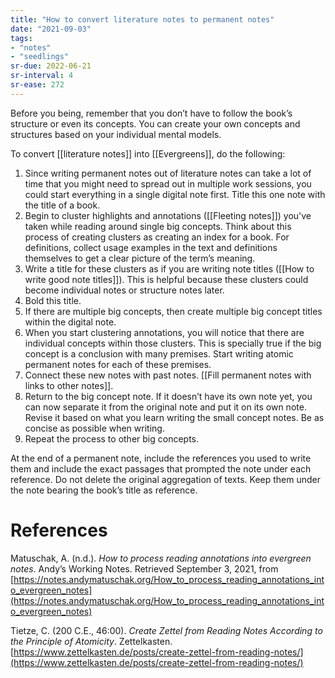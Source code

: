 ```yaml
---
title: "How to convert literature notes to permanent notes"
date: "2021-09-03"
tags:
- "notes"
- "seedlings"
sr-due: 2022-06-21
sr-interval: 4
sr-ease: 272
---
```


Before you being, remember that you don’t have to follow the book’s structure or even its concepts. You can create your own concepts and structures based on your individual mental models.

To convert [[literature notes]] into [[Evergreens]], do the following:

1. Since writing permanent notes out of literature notes can take a lot of time that you might need to spread out in multiple work sessions, you could start everything in a single digital note first. Title this one note with the title of a book.
2. Begin to cluster highlights and annotations ([[Fleeting notes]]) you've taken while reading around single big concepts. Think about this process of creating clusters as creating an index for a book. For definitions, collect usage examples in the text and definitions themselves to get a clear picture of the term’s meaning.
3. Write a title for these clusters as if you are writing note titles ([[How to write good note titles]]). This is helpful because these clusters could become individual notes or structure notes later.
4. Bold this title.
5. If there are multiple big concepts, then create multiple big concept titles within the digital note.
6. When you start clustering annotations, you will notice that there are individual concepts within those clusters. This is specially true if the big concept is a conclusion with many premises. Start writing atomic permanent notes for each of these premises.
7. Connect these new notes with past notes. [[Fill permanent notes with links to other notes]].
8. Return to the big concept note. If it doesn’t have its own note yet, you can now separate it from the original note and put it on its own note. Revise it based on what you learn writing the small concept notes. Be as concise as possible when writing.
9. Repeat the process to other big concepts.

At the end of a permanent note, include the references you used to write them and include the exact passages that prompted the note under each reference. Do not delete the original aggregation of texts. Keep them under the note bearing the book’s title as reference.

# References

Matuschak, A. (n.d.). *How to process reading annotations into evergreen notes*. Andyʼs Working Notes. Retrieved September 3, 2021, from [https://notes.andymatuschak.org/How_to_process_reading_annotations_into_evergreen_notes](https://notes.andymatuschak.org/How_to_process_reading_annotations_into_evergreen_notes)

Tietze, C. (200 C.E., 46:00). *Create Zettel from Reading Notes According to the Principle of Atomicity*. Zettelkasten. [https://www.zettelkasten.de/posts/create-zettel-from-reading-notes/](https://www.zettelkasten.de/posts/create-zettel-from-reading-notes/)